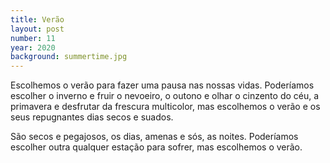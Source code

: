 ```yaml
---
title: Verão
layout: post
number: 11
year: 2020
background: summertime.jpg
---
```


Escolhemos o verão para fazer uma pausa nas nossas vidas. Poderíamos escolher o inverno e fruir o nevoeiro, o outono e olhar o cinzento do céu, a primavera e desfrutar da frescura multicolor, mas escolhemos o verão e os seus repugnantes dias secos e suados.

São secos e pegajosos, os dias, amenas e sós, as noites. Poderíamos escolher outra qualquer estação para sofrer, mas escolhemos o verão.
